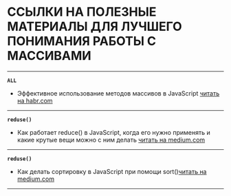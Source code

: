# ССЫЛКИ НА ПОЛЕЗНЫЕ МАТЕРИАЛЫ ДЛЯ ЛУЧШЕГО ПОНИМАНИЯ РАБОТЫ С МАССИВАМИ

***
**```ALL```**
* Эффективное использование методов массивов в JavaScript [читать на habr.com](https://habr.com/ru/company/ruvds/blog/422091/)
***
**```reduse()```**
* Как работает reduce() в JavaScript, когда его нужно применять и какие крутые вещи можно с ним делать [читать на medium.com](https://medium.com/@stasonmars/как-работает-reduce-в-javascript-когда-его-нужно-применять-и-какие-крутые-вещи-можно-с-ним-b650c397bee6)
***
**```reduse()```**
* Как делать сортировку в JavaScript при помощи sort()[читать на medium.com](https://medium.com/@stasonmars/как-делать-сортировку-в-javascript-при-помощи-sort-d492c97ccfdf)
***
